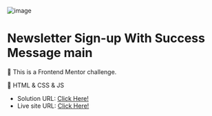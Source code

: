 ![image](https://github.com/xleyzor/newsletter-sign-up-with-success-message-main/assets/122406455/45259bef-077f-4d50-a8a0-0228e60d6d51)


<h1>Newsletter Sign-up With Success Message main</h1>


🌠 This is a Frontend Mentor challenge.

🌠 HTML & CSS & JS

<ul>
    <li>
    Solution URL: <a href="https://www.frontendmentor.io/solutions/newsletter-sign-up-with-success-message-main-0JvEPMXiVw">Click Here!</a>
    </li>
    <li>
   Live site URL: <a href="https://newsletter-sign-up-with-success-message-main-seven.vercel.app/">Click Here!</a>
    </li>
</ul>
